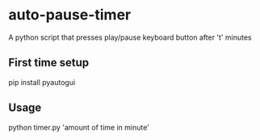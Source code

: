 # auto-pause-timer
A python script that presses play/pause keyboard button after 't' minutes

## First time setup
pip install pyautogui

## Usage
python timer.py 'amount of time in minute'
